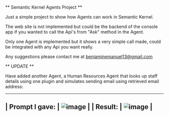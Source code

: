 ** Semantic Kernel Agents Project **

Just a simple project to show how Agents can work in Semantic Kernel.

The web site is not implemented but could be the backend of the console app if you wanted to call the Api's from "Ask" method in the Agent.

Only one Agent is implemented but it shows a very simple call made, could be integrated with any Api you want really.

Any suggestions please contact me at benjaminemanuel13@gmail.com

** UPDATE **

Have added another Agent, a Human Resources Agent that looks up staff details using one plugin and simulates sending email using retrieved email address:

----------------------------
| Prompt I gave: | ![image](https://github.com/user-attachments/assets/342b5990-7539-45a3-82b5-bc2d7b42bdf0) |
| Result: | ![image](https://github.com/user-attachments/assets/f7961992-b428-4022-a1c4-17133fae92ee) |
----------------------------
